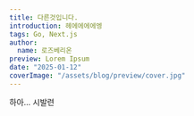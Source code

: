 ```yaml
---
title: 다른것입니다.
introduction: 헤에에에에엥
tags: Go, Next.js 
author:
  name: 로즈베리온
preview: Lorem Ipsum
date: "2025-01-12"
coverImage: "/assets/blog/preview/cover.jpg"
---
```


하아... 시발련
